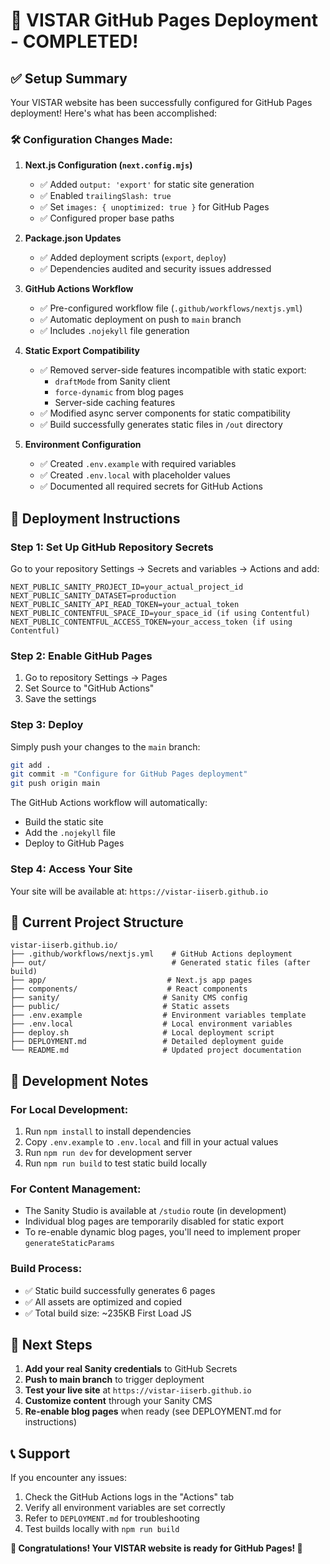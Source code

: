 # 🎉 VISTAR GitHub Pages Deployment - COMPLETED!

## ✅ Setup Summary

Your VISTAR website has been successfully configured for GitHub Pages deployment! Here's what has been accomplished:

### 🛠 Configuration Changes Made:

1. **Next.js Configuration (`next.config.mjs`)**
   - ✅ Added `output: 'export'` for static site generation
   - ✅ Enabled `trailingSlash: true`
   - ✅ Set `images: { unoptimized: true }` for GitHub Pages
   - ✅ Configured proper base paths

2. **Package.json Updates**
   - ✅ Added deployment scripts (`export`, `deploy`)
   - ✅ Dependencies audited and security issues addressed

3. **GitHub Actions Workflow**
   - ✅ Pre-configured workflow file (`.github/workflows/nextjs.yml`)
   - ✅ Automatic deployment on push to `main` branch
   - ✅ Includes `.nojekyll` file generation

4. **Static Export Compatibility**
   - ✅ Removed server-side features incompatible with static export:
     - `draftMode` from Sanity client
     - `force-dynamic` from blog pages
     - Server-side caching features
   - ✅ Modified async server components for static compatibility
   - ✅ Build successfully generates static files in `/out` directory

5. **Environment Configuration**
   - ✅ Created `.env.example` with required variables
   - ✅ Created `.env.local` with placeholder values
   - ✅ Documented all required secrets for GitHub Actions

## 🚀 Deployment Instructions

### Step 1: Set Up GitHub Repository Secrets
Go to your repository Settings → Secrets and variables → Actions and add:

```
NEXT_PUBLIC_SANITY_PROJECT_ID=your_actual_project_id
NEXT_PUBLIC_SANITY_DATASET=production  
NEXT_PUBLIC_SANITY_API_READ_TOKEN=your_actual_token
NEXT_PUBLIC_CONTENTFUL_SPACE_ID=your_space_id (if using Contentful)
NEXT_PUBLIC_CONTENTFUL_ACCESS_TOKEN=your_access_token (if using Contentful)
```

### Step 2: Enable GitHub Pages
1. Go to repository Settings → Pages
2. Set Source to "GitHub Actions"
3. Save the settings

### Step 3: Deploy
Simply push your changes to the `main` branch:
```bash
git add .
git commit -m "Configure for GitHub Pages deployment"
git push origin main
```

The GitHub Actions workflow will automatically:
- Build the static site
- Add the `.nojekyll` file
- Deploy to GitHub Pages

### Step 4: Access Your Site
Your site will be available at: `https://vistar-iiserb.github.io`

## 📁 Current Project Structure

```
vistar-iiserb.github.io/
├── .github/workflows/nextjs.yml    # GitHub Actions deployment
├── out/                            # Generated static files (after build)
├── app/                           # Next.js app pages
├── components/                    # React components  
├── sanity/                       # Sanity CMS config
├── public/                       # Static assets
├── .env.example                  # Environment variables template
├── .env.local                    # Local environment variables
├── deploy.sh                     # Local deployment script
├── DEPLOYMENT.md                 # Detailed deployment guide
└── README.md                     # Updated project documentation
```

## 🔧 Development Notes

### For Local Development:
1. Run `npm install` to install dependencies
2. Copy `.env.example` to `.env.local` and fill in your actual values
3. Run `npm run dev` for development server
4. Run `npm run build` to test static build locally

### For Content Management:
- The Sanity Studio is available at `/studio` route (in development)
- Individual blog pages are temporarily disabled for static export
- To re-enable dynamic blog pages, you'll need to implement proper `generateStaticParams`

### Build Process:
- ✅ Static build successfully generates 6 pages
- ✅ All assets are optimized and copied
- ✅ Total build size: ~235KB First Load JS

## 🎯 Next Steps

1. **Add your real Sanity credentials** to GitHub Secrets
2. **Push to main branch** to trigger deployment  
3. **Test your live site** at `https://vistar-iiserb.github.io`
4. **Customize content** through your Sanity CMS
5. **Re-enable blog pages** when ready (see DEPLOYMENT.md for instructions)

## 📞 Support

If you encounter any issues:
1. Check the GitHub Actions logs in the "Actions" tab
2. Verify all environment variables are set correctly
3. Refer to `DEPLOYMENT.md` for troubleshooting
4. Test builds locally with `npm run build`

**🎉 Congratulations! Your VISTAR website is ready for GitHub Pages! 🎉**
